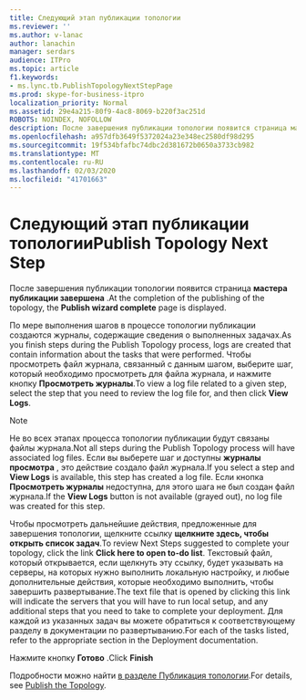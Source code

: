 ```yaml
---
title: Следующий этап публикации топологии
ms.reviewer: ''
ms.author: v-lanac
author: lanachin
manager: serdars
audience: ITPro
ms.topic: article
f1.keywords:
- ms.lync.tb.PublishTopologyNextStepPage
ms.prod: skype-for-business-itpro
localization_priority: Normal
ms.assetid: 29e4a215-80f9-4ac8-8069-b220f3ac251d
ROBOTS: NOINDEX, NOFOLLOW
description: После завершения публикации топологии появится страница мастера публикации завершена.
ms.openlocfilehash: a957dfb3649f5372024a23e348ec2580df98d295
ms.sourcegitcommit: 19f534bfafbc74dbc2d381672b0650a3733cb982
ms.translationtype: MT
ms.contentlocale: ru-RU
ms.lasthandoff: 02/03/2020
ms.locfileid: "41701663"
---
```

# <a name="publish-topology-next-step"></a><span data-ttu-id="1722e-103">Следующий этап публикации топологии</span><span class="sxs-lookup"><span data-stu-id="1722e-103">Publish Topology Next Step</span></span>

<span data-ttu-id="1722e-104">После завершения публикации топологии появится страница **мастера публикации завершена** .</span><span class="sxs-lookup"><span data-stu-id="1722e-104">At the completion of the publishing of the topology, the **Publish wizard complete** page is displayed.</span></span>

<span data-ttu-id="1722e-105">По мере выполнения шагов в процессе топологии публикации создаются журналы, содержащие сведения о выполненных задачах.</span><span class="sxs-lookup"><span data-stu-id="1722e-105">As you finish steps during the Publish Topology process, logs are created that contain information about the tasks that were performed.</span></span> <span data-ttu-id="1722e-106">Чтобы просмотреть файл журнала, связанный с данным шагом, выберите шаг, который необходимо просмотреть для файла журнала, и нажмите кнопку **Просмотреть журналы**.</span><span class="sxs-lookup"><span data-stu-id="1722e-106">To view a log file related to a given step, select the step that you need to review the log file for, and then click **View Logs**.</span></span>

> [!NOTE]
> <span data-ttu-id="1722e-107">Не во всех этапах процесса топологии публикации будут связаны файлы журнала.</span><span class="sxs-lookup"><span data-stu-id="1722e-107">Not all steps during the Publish Topology process will have associated log files.</span></span> <span data-ttu-id="1722e-108">Если вы выберете шаг и доступны **журналы просмотра** , это действие создало файл журнала.</span><span class="sxs-lookup"><span data-stu-id="1722e-108">If you select a step and **View Logs** is available, this step has created a log file.</span></span> <span data-ttu-id="1722e-109">Если кнопка **Просмотреть журналы** недоступна, для этого шага не был создан файл журнала.</span><span class="sxs-lookup"><span data-stu-id="1722e-109">If the **View Logs** button is not available (grayed out), no log file was created for this step.</span></span>

<span data-ttu-id="1722e-110">Чтобы просмотреть дальнейшие действия, предложенные для завершения топологии, щелкните ссылку **щелкните здесь, чтобы открыть список задач**.</span><span class="sxs-lookup"><span data-stu-id="1722e-110">To review Next Steps suggested to complete your topology, click the link **Click here to open to-do list**.</span></span> <span data-ttu-id="1722e-111">Текстовый файл, который открывается, если щелкнуть эту ссылку, будет указывать на серверы, на которых нужно выполнить локальную настройку, и любые дополнительные действия, которые необходимо выполнить, чтобы завершить развертывание.</span><span class="sxs-lookup"><span data-stu-id="1722e-111">The text file that is opened by clicking this link will indicate the servers that you will have to run local setup, and any additional steps that you need to take to complete your deployment.</span></span> <span data-ttu-id="1722e-112">Для каждой из указанных задач вы можете обратиться к соответствующему разделу в документации по развертыванию.</span><span class="sxs-lookup"><span data-stu-id="1722e-112">For each of the tasks listed, refer to the appropriate section in the Deployment documentation.</span></span>

<span data-ttu-id="1722e-113">Нажмите кнопку **Готово** .</span><span class="sxs-lookup"><span data-stu-id="1722e-113">Click **Finish**</span></span>

<span data-ttu-id="1722e-114">Подробности можно найти [в разделе Публикация топологии](https://technet.microsoft.com/library/3b5a744b-b3a8-4538-a55e-e2e4f72dff47.aspx).</span><span class="sxs-lookup"><span data-stu-id="1722e-114">For details, see [Publish the Topology](https://technet.microsoft.com/library/3b5a744b-b3a8-4538-a55e-e2e4f72dff47.aspx).</span></span>



